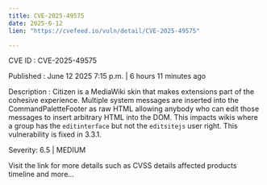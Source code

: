 ```yaml
---
title: CVE-2025-49575
date: 2025-6-12
lien: "https://cvefeed.io/vuln/detail/CVE-2025-49575"

---
```


CVE ID : CVE-2025-49575

Published :  June 12
2025
7:15 p.m. | 6 hours
11 minutes ago

Description : Citizen is a MediaWiki skin that makes extensions part of the cohesive experience. Multiple system messages are inserted into the CommandPaletteFooter as raw HTML
allowing anybody who can edit those messages to insert arbitrary HTML into the DOM. This impacts wikis where a group has the `editinterface` but not the `editsitejs` user right. This vulnerability is fixed in 3.3.1.

Severity: 6.5 | MEDIUM

Visit the link for more details
such as CVSS details
affected products
timeline
and more...
